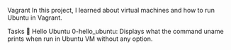 Vagrant
In this project, I learned about virtual machines and how to run Ubuntu in Vagrant.

Tasks 📃
Hello Ubuntu
0-hello_ubuntu: Displays what the command uname prints when run in Ubuntu VM without any option.
